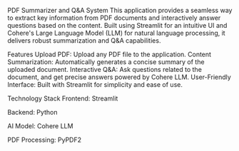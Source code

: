 PDF Summarizer and Q&A System
This application provides a seamless way to extract key information from PDF documents and interactively answer questions based on the content. Built using Streamlit for an intuitive UI and Cohere's Large Language Model (LLM) for natural language processing, it delivers robust summarization and Q&A capabilities.

Features
Upload PDF: Upload any PDF file to the application.
Content Summarization: Automatically generates a concise summary of the uploaded document.
Interactive Q&A: Ask questions related to the document, and get precise answers powered by Cohere LLM.
User-Friendly Interface: Built with Streamlit for simplicity and ease of use.


Technology Stack
Frontend: Streamlit

Backend: Python

AI Model: Cohere LLM

PDF Processing: PyPDF2
